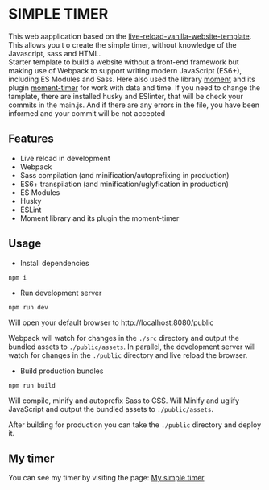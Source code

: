 # SIMPLE TIMER

This web aapplication based on the [live-reload-vanilla-website-template](https://github.com/shpp/live-reload-vanilla-website-template). This allows you t o create the simple timer, without knowledge of the Javascript, sass and HTML.<br>
Starter template to build a website without a front-end framework but making use of Webpack to support writing modern JavaScript (ES6+), including ES Modules and Sass.
Here also used the library [moment](https://momentjs.com/) and its plugin [moment-timer](https://github.com/SeverinDK/moment-timer) for work with data and time.
If you need to change the tamplate, there are installed husky and ESlinter, that will be check your commits in the main.js. And if there are any errors in the file, you have been informed and
your commit will be not accepted

## Features

- Live reload in development
- Webpack
- Sass compilation (and minification/autoprefixing in production)
- ES6+ transpilation (and minification/uglyfication in production)
- ES Modules
- Husky
- ESLint
- Moment library and its plugin the moment-timer

## Usage

- Install dependencies

```
npm i
```

- Run development server

```
npm run dev
```

Will open your default browser to http://localhost:8080/public

Webpack will watch for changes in the `./src` directory and output the bundled assets to `./public/assets`. In parallel, the development server will watch for changes in the `./public` directory and live reload the browser.

- Build production bundles

```
npm run build
```

Will compile, minify and autoprefix Sass to CSS. Will Minify and uglify JavaScript and output the bundled assets to `./public/assets`.

After building for production you can take the `./public` directory and deploy it.

## My timer

You can see my timer by visiting the page: [My simple timer](https://itsvetal.github.io/Simple-Timer/)
